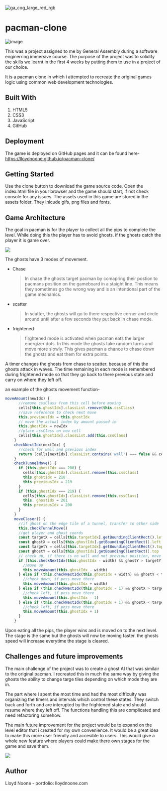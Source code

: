 ![ga_cog_large_red_rgb](https://cloud.githubusercontent.com/assets/40461/8183776/469f976e-1432-11e5-8199-6ac91363302b.png)

# pacman-clone

![image](https://user-images.githubusercontent.com/49749612/65820099-0528ce00-e21d-11e9-8ff8-f82e195a6171.png)

This was a project assigned to me by General Assembly during a software enginerring immersive course. The purpose of the project was to solidify the skills we learnt in the first 4 weeks by putting them to use in a project of our choice.

It is a pacman clone in which i attempted to recreate the original games logic using common web development technologies.

## Built With

1. HTML5
2. CSS3
3. JavaScript
4. GitHub

## Deployment

The game is deployed on GitHub pages and it can be found here- https://lloydnoone.github.io/pacman-clone/

## Getting Started

Use the clone button to download the game source code. Open the index.html file in your browser and the game should start, if not check console for any issues. The assets used in this game are stored in the assets folder. They inlcude gifs, png files and fonts.

## Game Architecture

The goal in pacman is for the player to collect all the pips to complete the level. While doing this the player has to avoid ghosts. if the ghosts catch the player it is game over.

![](ezgif.com-video-to-gif.gif)

The ghosts have 3 modes of movement. 

* Chase
  > In chase the ghosts target pacman by comapring their postion to pacmans position on the gameboard in a staight line. This means they sometimes go the wrong way and is an intentional part of the game mechanics.
  
* scatter
  > In scatter, the ghosts will go to there respective corner and circle around until after a few seconds they put back in chase mode.
  
* frightened 
  > firghtened mode is activated when pacman eats the larger energizer dots. In this mode the ghosts take random turns and      move more slowly. This gives pacman a chance to chase down the ghosts and eat them for extra points.
  
A timer changes the ghosts from chase to scatter. because of this the ghosts attack in waves. The time remaining in each mode is remembered during frightened mode so that they go back to there previous state and carry on where they left off.

an example of the ghosts movement function-

```javascript
moveAmount(newIdx) {
      //remove cssClass from this cell before moving
      cells[this.ghostIdx].classList.remove(this.cssClass)
      //save reference to check next move
      this.previousIdx = this.ghostIdx
      // move the actual index by amount passed in
      this.ghostIdx = newIdx
      //place cssClass on new cell
      cells[this.ghostIdx].classList.add(this.cssClass)
    }
    checkNextIdx(nextIdx) {
      //check for wall and previous index
      return (cells[nextIdx].classList.contains('wall') === false && cells.indexOf(cells[nextIdx]) !== this.previousIdx)
    }
    checkTunnelMove() {
      if (this.ghostIdx === 200) {
        cells[this.ghostIdx].classList.remove(this.cssClass)
        this.ghostIdx = 218
        this.previousIdx = 219
      }
      if (this.ghostIdx === 219) {
        cells[this.ghostIdx].classList.remove(this.cssClass)
        this. ghostIdx = 201
        this.previousIdx = 200
      }
    }
    moveCloser() {
      //if ghost on the edge tile of a tunnel, transfer to other side
      this.checkTunnelMove()
      //get player and ghost coords
      const targetX = cells[this.targetIdx].getBoundingClientRect().left
      const ghostX = cells[this.ghostIdx].getBoundingClientRect().left
      const targetY = cells[this.targetIdx].getBoundingClientRect().top
      const ghostY = cells[this.ghostIdx].getBoundingClientRect().top
      // check up, if there is no wall and not previous position, move there
      if (this.checkNextIdx(this.ghostIdx - width) && ghostY > targetY) {
        //move up
        this.moveAmount(this.ghostIdx - width)
      } else if (this.checkNextIdx(this.ghostIdx + width) && ghostY < targetY) {
        //check down, if poss move there
        this.moveAmount(this.ghostIdx + width)
      } else if (this.checkNextIdx(this.ghostIdx - 1) && ghostX > targetX) {
        //check left, if poss move there
        this.moveAmount(this.ghostIdx - 1)
      } else if (this.checkNextIdx(this.ghostIdx + 1) && ghostX < targetX) {
        //check left, if poss move there
        this.moveAmount(this.ghostIdx + 1)
      }
    }
```

Upon eating all the pips, the player wins and is moved on to the next level. The stage is the same but the ghosts will now be moving faster. the ghosts speed will increase everytime the stage is cleared. 

## Challenges and future improvements

The main challenge of the project was to create a ghost AI that was similair to the original pacman. I recreated this in much the same way by giving the ghosts the ability to change targe tiles depending on which mode they are in. 

The part where i spent the most time and had the most difficulty was organizing the timers and intervals which control these states. They switch back and forth and are interupted by the frightened state and should resume where they left off. The functions handling this are complicated and need refactoring somehow.

The main future improvement for the project would be to expand on the level editor that i created for my own convenience. It would be a great idea to make this more user friendly and accesible to users. This would give a whole new feature where players could make there own stages for the game and save them.

![](leveleditor.gif)

## Author 

Lloyd Noone - portfolio: lloydnoone.com
